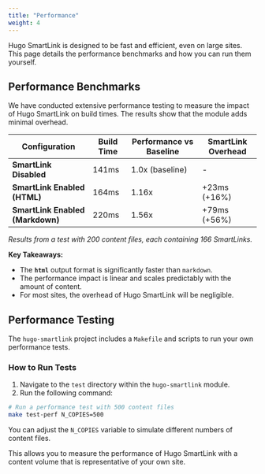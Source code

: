 ```yaml
---
title: "Performance"
weight: 4
---
```


Hugo SmartLink is designed to be fast and efficient, even on large sites. This page details the performance benchmarks and how you can run them yourself.

## Performance Benchmarks

We have conducted extensive performance testing to measure the impact of Hugo SmartLink on build times. The results show that the module adds minimal overhead.

| Configuration | Build Time | Performance vs Baseline | SmartLink Overhead |
|---------------|------------|------------------------|-------------------|
| **SmartLink Disabled** | 141ms | 1.0x (baseline) | - |
| **SmartLink Enabled (HTML)** | 164ms | 1.16x | +23ms (+16%) |
| **SmartLink Enabled (Markdown)** | 220ms | 1.56x | +79ms (+56%) |

*Results from a test with 200 content files, each containing 166 SmartLinks.*

**Key Takeaways:**

- The **`html`** output format is significantly faster than `markdown`.
- The performance impact is linear and scales predictably with the amount of content.
- For most sites, the overhead of Hugo SmartLink will be negligible.

## Performance Testing

The `hugo-smartlink` project includes a `Makefile` and scripts to run your own performance tests.

### How to Run Tests

1.  Navigate to the `test` directory within the `hugo-smartlink` module.
2.  Run the following command:

```bash
# Run a performance test with 500 content files
make test-perf N_COPIES=500
```

You can adjust the `N_COPIES` variable to simulate different numbers of content files.

This allows you to measure the performance of Hugo SmartLink with a content volume that is representative of your own site.
